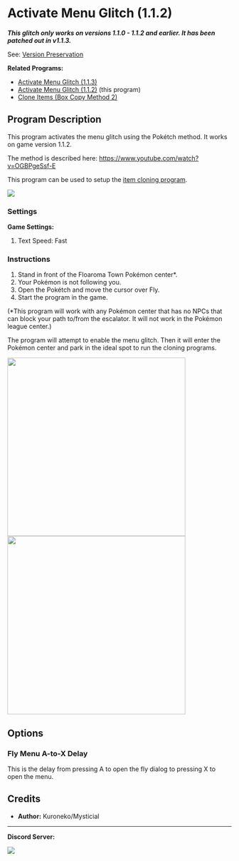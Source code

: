 # Activate Menu Glitch (1.1.2)

***This glitch only works on versions 1.1.0 - 1.1.2 and earlier. It has been patched out in v1.1.3.***

See: [Version Preservation](VersionPreservation.md)

**Related Programs:**
- [Activate Menu Glitch (1.1.3)](ActivateMenuGlitch-113.md)
- [Activate Menu Glitch (1.1.2)](ActivateMenuGlitch-Poketch.md) (this program)
- [Clone Items (Box Copy Method 2)](CloneItemsBoxCopy2.md)

## Program Description

This program activates the menu glitch using the Pokétch method. It works on game version 1.1.2.

The method is described here: https://www.youtube.com/watch?v=OGBPgeSsf-E

This program can be used to setup the [item cloning program](CloneItemsBoxCopy2.md).

<img src="../images/ActivateMenuGlitch-Poketch-0.png">

### Settings

**Game Settings:**
1. Text Speed: Fast

### Instructions

1. Stand in front of the Floaroma Town Pokémon center*.
2. Your Pokémon is not following you.
3. Open the Pokétch and move the cursor over Fly.
4. Start the program in the game.

(*This program will work with any Pokémon center that has no NPCs that can block your path to/from the escalator. It will not work in the Pokémon league center.)

The program will attempt to enable the menu glitch. Then it will enter the Pokémon center and park in the ideal spot to run the cloning programs.

<img src="../images/ActivateMenuGlitch-Poketch-1.png" width="400"> <img src="../images/ActivateMenuGlitch-Poketch-2.png" width="400">

## Options

### Fly Menu A-to-X Delay

This is the delay from pressing A to open the fly dialog to pressing X to open the menu.


## Credits

- **Author:** Kuroneko/Mysticial


<hr>

**Discord Server:** 

[<img src="https://canary.discordapp.com/api/guilds/695809740428673034/widget.png?style=banner2">](https://discord.gg/cQ4gWxN)
